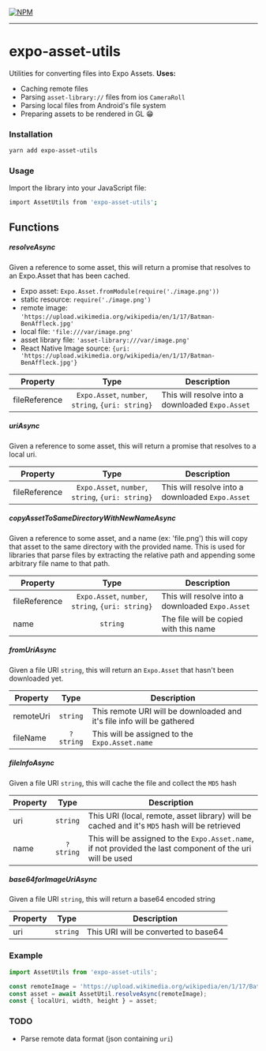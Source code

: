 [![NPM](https://nodei.co/npm/expo-asset-utils.png)](https://nodei.co/npm/expo-asset-utils/)

---

# expo-asset-utils

Utilities for converting files into Expo Assets.
**Uses:**

* Caching remote files
* Parsing `asset-library://` files from ios `CameraRoll`
* Parsing local files from Android's file system
* Preparing assets to be rendered in GL 😁

### Installation

```bash
yarn add expo-asset-utils
```

### Usage

Import the library into your JavaScript file:

```bash
import AssetUtils from 'expo-asset-utils';
```

## Functions

##### resolveAsync

Given a reference to some asset, this will return a promise that resolves to an Expo.Asset that has been cached.

* Expo asset: `Expo.Asset.fromModule(require('./image.png'))`
* static resource: `require('./image.png')`
* remote image: `'https://upload.wikimedia.org/wikipedia/en/1/17/Batman-BenAffleck.jpg'`
* local file: `'file:///var/image.png'`
* asset library file: `'asset-library:///var/image.png'`
* React Native Image source: `{uri: 'https://upload.wikimedia.org/wikipedia/en/1/17/Batman-BenAffleck.jpg'}`

| Property      |                       Type                        | Description                                      |
| ------------- | :-----------------------------------------------: | ------------------------------------------------ |
| fileReference | `Expo.Asset`, `number`, `string`, `{uri: string}` | This will resolve into a downloaded `Expo.Asset` |

##### uriAsync

Given a reference to some asset, this will return a promise that resolves to a local uri.

| Property      |                       Type                        | Description                                      |
| ------------- | :-----------------------------------------------: | ------------------------------------------------ |
| fileReference | `Expo.Asset`, `number`, `string`, `{uri: string}` | This will resolve into a downloaded `Expo.Asset` |

##### copyAssetToSameDirectoryWithNewNameAsync

Given a reference to some asset, and a name (ex: 'file.png') this will copy that asset to the same directory with the provided name. This is used for libraries that parse files by extracting the relative path and appending some arbitrary file name to that path.

| Property      |                       Type                        | Description                                      |
| ------------- | :-----------------------------------------------: | ------------------------------------------------ |
| fileReference | `Expo.Asset`, `number`, `string`, `{uri: string}` | This will resolve into a downloaded `Expo.Asset` |
| name          |                     `string`                      | The file will be copied with this name           |

##### fromUriAsync

Given a file URI `string`, this will return an `Expo.Asset` that hasn't been downloaded yet.

| Property  |   Type    | Description                                                            |
| --------- | :-------: | ---------------------------------------------------------------------- |
| remoteUri | `string`  | This remote URI will be downloaded and it's file info will be gathered |
| fileName  | `?string` | This will be assigned to the `Expo.Asset.name`                         |

##### fileInfoAsync

Given a file URI `string`, this will cache the file and collect the `MD5` hash

| Property |   Type    | Description                                                                                                |
| -------- | :-------: | ---------------------------------------------------------------------------------------------------------- |
| uri      | `string`  | This URI (local, remote, asset library) will be cached and it's `MD5` hash will be retrieved               |
| name     | `?string` | This will be assigned to the `Expo.Asset.name`, if not provided the last component of the uri will be used |

##### base64forImageUriAsync

Given a file URI `string`, this will return a base64 encoded string

| Property |   Type   | Description                          |
| -------- | :------: | ------------------------------------ |
| uri      | `string` | This URI will be converted to base64 |

### Example

```js
import AssetUtils from 'expo-asset-utils';

const remoteImage = 'https://upload.wikimedia.org/wikipedia/en/1/17/Batman-BenAffleck.jpg';
const asset = await AssetUtil.resolveAsync(remoteImage);
const { localUri, width, height } = asset;
```

### TODO

* Parse remote data format (json containing `uri`)
